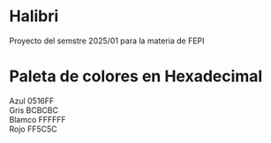 # Halibri
Proyecto del semstre 2025/01 para la materia de FEPI

# Paleta de colores en Hexadecimal

Azul    0516FF  
Gris    BCBCBC  
Blamco  FFFFFF  
Rojo    FF5C5C  